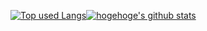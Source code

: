 [![Top used Langs](https://github-readme-stats.vercel.app/api/top-langs/?username=yamato0211&layout=compact&theme=tokyonight&hide=html,css,powershell,scss)](https://github.com/yamato0211/)[![hogehoge's github stats](https://github-readme-stats.vercel.app/api?username=yamato0211&count_private=true&show_icons=true&theme=tokyonight&cache_seconds=1800)](https://github.com/yamato0211/)


